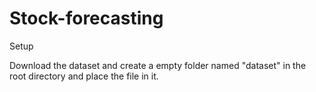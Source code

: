 # Stock-forecasting

Setup

Download the dataset and create a empty folder named "dataset" in the root directory and place the file in it.
